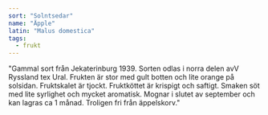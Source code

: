 ```yaml
---
sort: "Solntsedar"
name: "Äpple"
latin: "Malus domestica"
tags:
  - frukt
---
```


"Gammal sort från Jekaterinburg 1939. Sorten odlas i norra delen avV Ryssland tex Ural. Frukten är stor med gult botten och lite orange på solsidan. Fruktskalet är tjockt. Fruktköttet är krispigt och saftigt. Smaken söt med lite syrlighet och mycket aromatisk. Mognar i slutet av september och kan lagras ca 1 månad. Troligen fri från äppelskorv."

